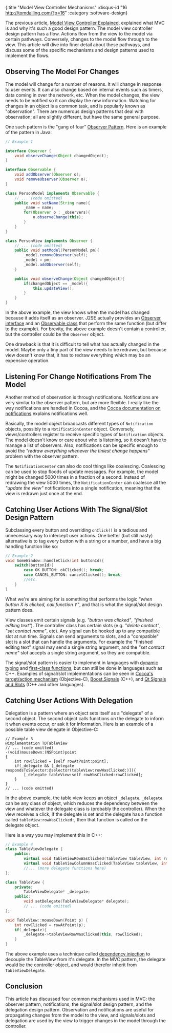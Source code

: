 {:title "Model View Controller Mechanisms"
 :disqus-id "16 http://tomdalling.com/?p=16"
 :category :software-design}

The previous article, [Model View Controller Explained][previous_article],
explained what MVC is and why it's such a good design pattern.  The model view
controller design pattern has a flow. Actions flow from the view to the model
via certain pathways. Conversely, changes to the model flow through to the
view. This article will dive into finer detail about these pathways, and
discuss some of the specific mechanisms and design patterns used to implement
the flows.

<!--more-->

Observing The Model For Changes
-------------------------------

The model will change for a number of reasons. It will change in response to
user events. It can also change based on internal events such as timers, data
coming in over the network, etc. When the model changes, the view needs to be
notified so it can display the new information. Watching for changes in an
object is a common task, and is popularly known as "observation". There are
numerous design patterns that deal with observation; all are slightly
different, but have the same general purpose.

One such pattern is the "gang of four" [Observer Pattern][observer_pattern].
Here is an example of the pattern in Java:

```java
// Example 1

interface Observer {
    void observeChange(Object changedObject);
}

interface Observable {
    void addObserver(Observer o);
    void removeObserver(Observer o);
}

class PersonModel implements Observable {
    // ... (code omitted)
    public void setName(String name){
        _name = name;
        for(Observer o : _observers){
            o.observeChange(this);
        }
    }
}

class PersonView implements Observer {
    // ... (code omitted)
    public void setModel(PersonModel pm){
        _model.removeObserver(self);
        _model = pm;
        _model.addObserver(self);
    }

    public void observeChange(Object changedObject){
        if(changedObject == _model){
            this.updateView();
        }
    }
}
```

In the above example, the view knows when the model has changed because it adds
itself as an observer. J2SE actually provides an [Observer interface][observer_javadoc]
and an [Observable class][observable_javadoc] that perform the same function
(but differ to the example). For brevity, the above example doesn't contain a
controller, but the controller could be the `Observer` object.

One drawback is that it is difficult to tell what has actually changed in the
model. Maybe only a tiny part of the view needs to be redrawn, but because view
doesn't know that, it has to redraw everything which may be an expensive
operation.

Listening For Change Notifications From The Model
-------------------------------------------------

Another method of observation is through notifications. Notifications are very
similar to the observer pattern, but are more flexible. I really like the way
notifications are handled in Cocoa, and the [Cocoa documentation on
notifications][notifications_cocoadoc] explains notifications well.

Basically, the model object broadcasts different types of `Notification` objects,
possibly to a `NotificationCenter` object. Conversely, views/controllers register
to receive specific types of `Notification` objects. The model doesn't know or
care about who is listening, so it doesn't have to manage a list of observers.
Also, notifications can be specific enough to avoid the *"redraw everything
whenever the tiniest change happens"* problem with the observer pattern.

The `NotificationCenter` can also do cool things like coalescing. Coalescing
can be used to stop floods of update messages. For example, the model might be
changed 5000 times in a fraction of a second. Instead of redrawing the view
5000 times, the `NotificationCenter` can coalesce all the *"update the
view"* notifications into a single notification, meaning that the view is
redrawn just once at the end.

Catching User Actions With The Signal/Slot Design Pattern
---------------------------------------------------------

Subclassing every button and overriding `onClick()` is a tedious and
unnecessary way to intercept user actions. One better (but still nasty)
alternative is to tag every button with a string or a number, and have a big
handling function like so:

```cpp
// Example 2
void SomeWindow::handleClick(int buttonId){
    switch(buttonId){
        case OK_BUTTON: okClicked(); break;
        case CANCEL_BUTTON: cancelClicked(); break;
        //etc.
    }
}
```

What we're are aiming for is something that performs the logic *"when button X
is clicked, call function Y"*, and that is what the signal/slot design pattern
does.

View classes emit certain signals (e.g. *"button was clicked"*, *"finished
editing text"*). The controller class has certain slots (e.g. *"delete
contact"*, *"set contact name"*, etc). Any signal can be hooked up to any
compatible slot at run time. Signals can send arguments to slots, and a
"compatible" slot is a slot that can handle the arguments. For example the
"finished editing text" signal may send a single string argument, and the
*"set contact name"* slot accepts a single string argument, so they are
compatible.

The signal/slot pattern is easier to implement in languages with [dynamic
typing][dynamic_typing_wiki] and [first-class functions][first_class_fn_wiki],
but can still be done in languages such as C++. Examples of signal/slot
implementations can be seen in [Cocoa's target/action
mechanism][target_action_cocoadoc] (Objective-C),
[Boost.Signals][boot_signals_doc] (C++), and [Qt Signals and
Slots][qt_signals_doc] (C++ and other languages).

Catching User Actions With Delegation
-------------------------------------

Delegation is a pattern where an object sets itself as a "delegate" of a second
object. The second object calls functions on the delegate to inform it when
events occur, or ask it for information. Here is an example of a possible table
view delegate in Objective-C:

```objc
// Example 3
@implementation TDTableView
// ... (code omitted)
-(void)mouseDown:(NSPoint)point
{
    int rowClicked = [self rowAtPoint:point];
    if(_delegate && [_delegate respondsToSelector:@selector(tableView:rowWasClicked:)]){
        [_delegate tableView:self rowWasClicked:rowClicked];
    }
}
// ... (code omitted)
```

In the above example, the table view keeps an object `_delegate`. `_delegate` can
be any class of object, which reduces the dependency between the view and
whatever the delegate class is (probably the controller). When the view
receives a click, if the delegate is set and the delegate has a function called
`tableView:rowWasClicked:`, then that function is called on the delegate
object.

Here is a way you may implement this in C++:

```cpp
// Example 4
class TableViewDelegate {
    public:
        virtual void tableViewRowWasClicked(TableView tableView, int rowClicked);
        virtual void tableViewColumnWasClicked(TableView tableView, int columnClicked);
        //... (more delegate functions here)
};

class TableView {
    private:
        TableViewDelegate* _delegate;
    public:
        void setDelegate(TableViewDelegate* delegate);
        // ... (code omitted)
};

void TableView::mouseDown(Point p) {
    int rowClicked = rowAtPoint(p);
    if(_delegate){
        _delegate->tableViewRowWasClicked(this, rowClicked);
    }
}
```

The above example uses a technique called [dependency
injection][dependency_injection_wiki] to decouple the TableView from it's
delegate. In the MVC pattern, the delegate would be the controller object, and
would therefor inherit from `TableViewDelegate`.

Conclusion
----------

This article has discussed four common mechanisms used in MVC: the observer
pattern, notifications, the signal/slot design pattern, and the delegation
design pattern. Observation and notifications are useful for propagating
changes from the model to the view, and signals/slots and delegation are used
by the view to trigger changes in the model through the controller.

[previous_article]: /software-design/model-view-controller-explained "Model View Controller Explained"
[observer_pattern]: http://en.wikipedia.org/wiki/Observer_pattern "Observer Pattern"
[observer_javadoc]: http://java.sun.com/javase/6/docs/api/java/util/Observer.html "Observer Javadoc"
[observable_javadoc]: http://java.sun.com/javase/6/docs/api/java/util/Observable.html "Observable Javadoc"
[notifications_cocoadoc]: http://developer.apple.com/documentation/Cocoa/Conceptual/Notifications/Introduction/introNotifications.html
[dynamic_typing_wiki]: http://en.wikipedia.org/wiki/Dynamic_typing "Dynamic Typing"
[first_class_fn_wiki]: http://en.wikipedia.org/wiki/First-class_function "First-class function"
[target_action_cocoadoc]: http://developer.apple.com/documentation/Cocoa/Conceptual/CocoaFundamentals/CommunicatingWithObjects/CommunicateWithObjects.html#//apple_ref/doc/uid/TP40002974-CH7-SW14
[boot_signals_doc]: http://www.boost.org/doc/html/signals.html "Boost.Signals"
[qt_signals_doc]: http://doc.trolltech.com/signalsandslots.html
[dependency_injection_wiki]: http://en.wikipedia.org/wiki/Dependency_injection "Dependency injection"

